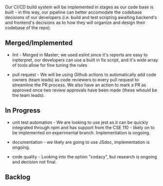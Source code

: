 Our CI/CD build system will be implemented in stages as our code base is built - in this way, our pipeline can better accomodate the codebase decisions of our developers (i.e. build and test scripting awaiting backend's and frontend's decisions as to how they will organize and design their codebase of the repo).

## Merged/Implemented
- lint - Merged in Master; we used eslint since it's reports are easy to inpterpret, our developers can use a built in fix script, and it's wide array of tools allow for fine tuning the rules

- pull request - We will be using Github actions to automatically add code owners (team leads) as code reviewers to every pull request to streamline the PR process. We also have an action to mark a PR as approved once two review approvals have been made (these whould be the team leads).

## In Progress
- unit test automation - We are looking to use jest as it can be quickly integrated through npm and has support from the CSE 110 - likely on to be implemented on experimental branch. Implementation is ongoing.

- documentation - we likely are going to use JSdoc, implementation is ongoing.

- code quality - Looking into the option "codacy", but research is ongoing and decision not final.

## Backlog  

